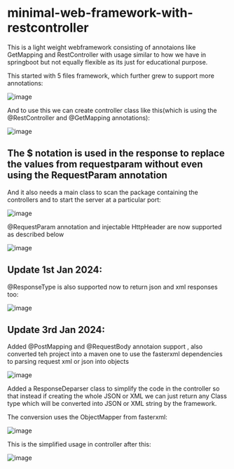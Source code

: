 # minimal-web-framework-with-restcontroller

This is a light weight webframework consisting of annotaions like GetMapping and RestController with usage similar to how we have in springboot but not equally flexible as its just for educational purpose.

This started with 5 files framework, which further grew to support more annotations:

![image](https://github.com/devashish234073/minimal-web-framework-with-restcontroller/assets/20777854/4393147e-32b8-43c1-a548-cdb3b25ad59a)

And to use this we can create controller class like this(which is using the @RestController and @GetMapping annotations):

![image](https://github.com/devashish234073/minimal-web-framework-with-restcontroller/assets/20777854/78f320ac-8f53-4550-b7e4-189a7211a6ae)

## The $ notation is used in the response to replace the values from requestparam without even using the RequestParam annotation

And it also needs a main class to scan the package containing the controllers and to start the server at a particular port:

![image](https://github.com/devashish234073/minimal-web-framework-with-restcontroller/assets/20777854/39e622d9-fc58-46f7-85de-2fd31fc7fe3e)

@RequestParam annotation and injectable HttpHeader are now supported as described below

![image](https://github.com/devashish234073/minimal-web-framework-with-restcontroller/assets/20777854/beed0d0e-5d9d-4f1a-be4c-1adba3b2a50a)

## Update 1st Jan 2024:

@ResponseType is also supported now to return json and xml responses too:

![image](https://github.com/devashish234073/minimal-web-framework-with-restcontroller/assets/20777854/70b29317-1d70-4974-8dcf-21060c698d5f)

## Update 3rd Jan 2024:

Added @PostMapping and @RequestBody annotaion support , also converted teh project into a maven one to use the fasterxml dependencies to parsing request xml or json into objects

![image](https://github.com/devashish234073/minimal-web-framework-with-restcontroller/assets/20777854/448a1184-779c-4583-8ffa-6b8f36287673)

Added a ResponseDeparser class to simplify the code in the controller so that instead if creating the whole JSON or XML we can just return any Class type which will be converted into JSON or XML string by the framework. 

The conversion uses the ObjectMapper from fasterxml:

![image](https://github.com/devashish234073/minimal-web-framework-with-restcontroller/assets/20777854/4f8a6a08-6ad1-4fc1-8098-f1dc830a76cf)

This is the simplified usage in controller after this:

![image](https://github.com/devashish234073/minimal-web-framework-with-restcontroller/assets/20777854/9fbb4e57-1daf-4d22-8d2e-a25fe8479745)





